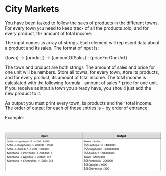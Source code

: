 # City Markets
You have been tasked to follow the sales of products in the different towns. For every town you need to keep track
of all the products sold, and for every product, the amount of total income.

The input comes as array of strings. Each element will represent data about a product and its sales. The format of
input is:

{town} -> {product} -> {amountOfSales} : {priceForOneUnit}

The town and product are both strings. The amount of sales and price for one unit will be numbers. Store all towns,
for every town, store its products, and for every product, its amount of total income. The total income is calculated
with the following formula - amount of sales * price for one unit. If you receive as input a town you already have,
you should just add the new product to it.

As output you must print every town, its products and their total income.
The order of output for each of those entries is – by order of entrance.

Example:

# ![Examples](example.png)
